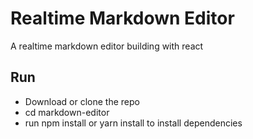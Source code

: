 # Realtime Markdown Editor

A realtime markdown editor building with react

## Run

- Download or clone the repo
- cd markdown-editor
- run npm install or yarn install to install dependencies
